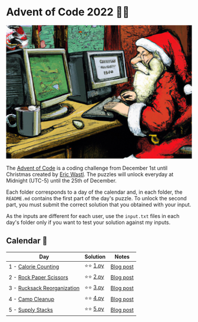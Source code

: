 # Advent of Code 2022 🎄🎅

![](cover.jpg)

The [Advent of Code](https://adventofcode.com) is a coding challenge from December 1st until Christmas created by [Eric Wastl](http://was.tl/). The puzzles will unlock everyday at Midnight (UTC-5) until the 25th of December.

Each folder corresponds to a day of the calendar and, in each folder, the `README.md` contains the first part of the day's puzzle. To unlock the second part, you must submit the correct solution that you obtained with your input.

As the inputs are different for each user, use the `input.txt` files in each day's folder only if you want to test your solution against my inputs.


## Calendar 📆

Day | Solution | Notes
--- | --- | ---
1 - [Calorie Counting](https://adventofcode.com/2022/day/1) | ⭐⭐ [1.py](/1/1.py) | <a href="https://edobld.me/day-1-calorie-counting/" target="_blank">Blog post</a>
2 - [Rock Paper Scissors](https://adventofcode.com/2022/day/2) |  ⭐⭐ [2.py](/2/2.py) | [Blog post](https://edobld.me/day-2-rock-paper-scissors/)
3 - [Rucksack Reorganization](https://adventofcode.com/2022/day/3) | ⭐⭐ [3.py](3/3.py) | [Blog post](https://edobld.me/day-3-rucksack-reorganization/)
4 - [Camp Cleanup](https://adventofcode.com/2022/day/4) | ⭐⭐ [4.py](/4/4.py) | [Blog post](https://edobld.me/day-4-camp-cleanup/)  
5 - [Supply Stacks](https://adventofcode.com/2022/day/5) | ⭐⭐ [5.py](/5/5.py) | [Blog post](https://edobld.me/day-5-supply-stacks/) 
